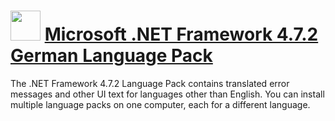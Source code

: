 # <img src="https://cdn.jsdelivr.net/gh/bbtsoftware/chocolatey-packages@eca9d801fec67aa11df1af98be470d9ab601c5cf/icons/dotnet.png" width="48" height="48"/> [Microsoft .NET Framework 4.7.2 German Language Pack](https://chocolatey.org/packages/dotnet4.7.2-deu)

The .NET Framework 4.7.2 Language Pack contains translated error messages and other UI text for languages other than English.
You can install multiple language packs on one computer, each for a different language.